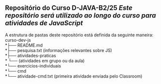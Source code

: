 **Repositório do Curso D-JAVA-B2/25**
_Este repositório será utilizado ao longo do curso para atividades de JavaScript_
---
A estrutura de pastas deste repositório está definida da seguinte maneira:
curso-dev-js  
*├── README.md  
*├── pesquisa.txt (informações relevantes sobre JS)  
*├── atividades-praticas  
    *  └── (atividades em grupo ou da aula)  
*└── exercicios-individuais  
    *└── cmd  
        *└── atividade-cmd.txt  (primeira atividade enviada pelo Classroom)